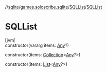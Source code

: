 //[sqlite](../../../index.md)/[games.soloscribe.sqlite](../index.md)/[SQLList](index.md)/[SQLList](-s-q-l-list.md)

# SQLList

[jvm]\
constructor(vararg items: [Any](https://kotlinlang.org/api/core/kotlin-stdlib/kotlin/-any/index.html)?)

constructor(items: [Collection](https://kotlinlang.org/api/core/kotlin-stdlib/kotlin.collections/-collection/index.html)&lt;[Any](https://kotlinlang.org/api/core/kotlin-stdlib/kotlin/-any/index.html)?&gt;)

constructor(items: [List](https://kotlinlang.org/api/core/kotlin-stdlib/kotlin.collections/-list/index.html)&lt;[Any](https://kotlinlang.org/api/core/kotlin-stdlib/kotlin/-any/index.html)?&gt;)